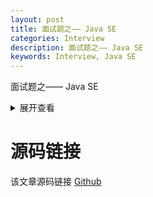 ```yaml
---
layout: post
title: 面试题之—— Java SE
categories: Interview
description: 面试题之—— Java SE
keywords: Interview, Java SE
---
```


面试题之—— Java SE

<details>
<summary>展开查看</summary>

```java
aaaa
```

</details>


# 源码链接
该文章源码链接 [Github](url)